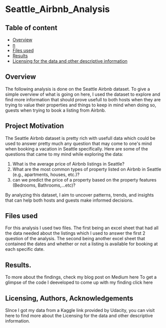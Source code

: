 # Seattle_Airbnb_Analysis

## Table of content
* [Overview](#section-1)
* [n](#section-2)
* [Files used](#section-3)
* [Results](#section-4)
* [Licensing for the data and other descriptive information](#section-5)

## Overview

The following analysis is done on the Seattle Airbnb dataset. To give a simple overview of what is going on here, I used the dataset to explore and find more information that should prove usefull to both hosts when they are trying to value their properties and things to keep in mind when doing so, guests when trying to book a listing from Airbnb. 

## Project Motivation

The Seattle Airbnb dataset is pretty rich with usefull data which could be used to answer pretty much any question that may come to one's mind when booking a vacation in Seattle specifically.
Here are some of the questions that came to my mind while exploring the data:
 1. What is the average price of Airbnb listings in Seattle?
 2. What are the most common types of property listed on Airbnb in Seattle (e.g., apartments, houses, etc.)?
 3. can we predict the price of a property based on the property features (Bedrooms, Bathrooms,...etc)?

By analyzing this dataset, I aim to uncover patterns, trends, and insights that can help both hosts and guests make informed decisions.

## Files used

For this analysis I used two files. The first being an excel sheet that had all the data needed about the listings which I used to answer the first 2 question of the analysis. The second being another excel sheet that contained the dates and whether or not a listing is available for booking at each specific date.

## Results.

To more about the findings, check my blog post on Medium here
To get a glimpse of the code I deeveloped to come up with my finding click here

## Licensing, Authors, Acknowledgements

SInce I got my data from a Kaggle link provided by Udacity, you can visit here to find more about the Licensing for the data and other descriptive information.
